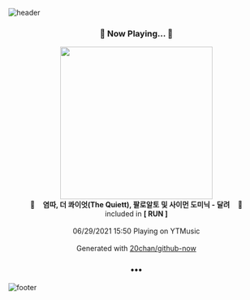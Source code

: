 ![header](https://capsule-render.vercel.app/api?type=wave&height=170&section=header&text=Hi.%20I'm%20SHIFT&fontColor=090707&fontAlignX=45&fontAlignY=65&fontSize=100)

<h3 align="center">🎵 Now Playing... 🎵</h3>
<p align="center">
  <a href="https://music.youtube.com/watch?v=mY8PWmcUVnQ">
    <img width="300" src="https://lh3.googleusercontent.com/GJQZ4pMRZOHXEn9gRy9qZM5jjvkNjjbrRelk25zPCtIKRJFnNmgRc2O_y3U9HwUQ4sHtI9kTR3Oyx8ku">
  </a>
  <br>
  🎵&nbsp&nbsp&nbsp <b>염따, 더 콰이엇(The Quiett), 팔로알토 및 사이먼 도미닉 - 달려</b> &nbsp&nbsp&nbsp🎵
  <br>
  included in <b>[ RUN ]</b>
  
  <br />
  <br />
  06/29/2021 15:50 Playing on YTMusic
  <br />
  <br />
  Generated with <a href="https://github.com/20chan/github-now">20chan/github-now</a>
</p>

<h3 align="center">•••</h3>

![footer](https://capsule-render.vercel.app/api?type=wave&height=150&section=footer)
